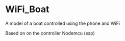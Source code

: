 # WiFi_Boat
A model of a boat controlled using the phone and WiFi

Based on on the controller Nodemcu (esp)
